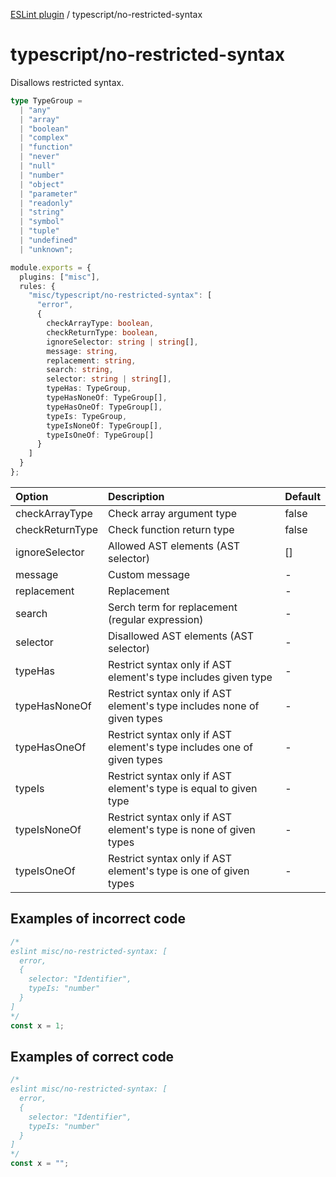 [ESLint plugin](https://ilyub.github.io/eslint-plugin-misc/) / typescript/no-restricted-syntax

# typescript/no-restricted-syntax

Disallows restricted syntax.

```ts
type TypeGroup =
  | "any"
  | "array"
  | "boolean"
  | "complex"
  | "function"
  | "never"
  | "null"
  | "number"
  | "object"
  | "parameter"
  | "readonly"
  | "string"
  | "symbol"
  | "tuple"
  | "undefined"
  | "unknown";
```

```ts
module.exports = {
  plugins: ["misc"],
  rules: {
    "misc/typescript/no-restricted-syntax": [
      "error",
      {
        checkArrayType: boolean,
        checkReturnType: boolean,
        ignoreSelector: string | string[],
        message: string,
        replacement: string,
        search: string,
        selector: string | string[],
        typeHas: TypeGroup,
        typeHasNoneOf: TypeGroup[],
        typeHasOneOf: TypeGroup[],
        typeIs: TypeGroup,
        typeIsNoneOf: TypeGroup[],
        typeIsOneOf: TypeGroup[]
      }
    ]
  }
};
```

| Option | Description | Default |
| :----- | :----- | :----- |
| checkArrayType | Check array argument type | false|
| checkReturnType | Check function return type | false|
| ignoreSelector | Allowed AST elements (AST selector) | []|
| message | Custom message | -|
| replacement | Replacement | -|
| search | Serch term for replacement (regular expression) | -|
| selector | Disallowed AST elements (AST selector) | -|
| typeHas | Restrict syntax only if AST element's type includes given type | -|
| typeHasNoneOf | Restrict syntax only if AST element's type includes none of given types | -|
| typeHasOneOf | Restrict syntax only if AST element's type includes one of given types | -|
| typeIs | Restrict syntax only if AST element's type is equal to given type | -|
| typeIsNoneOf | Restrict syntax only if AST element's type is none of given types | -|
| typeIsOneOf | Restrict syntax only if AST element's type is one of given types | -|

## Examples of incorrect code

```ts
/*
eslint misc/no-restricted-syntax: [
  error,
  {
    selector: "Identifier",
    typeIs: "number"
  }
]
*/
const x = 1;
```

## Examples of correct code

```ts
/*
eslint misc/no-restricted-syntax: [
  error,
  {
    selector: "Identifier",
    typeIs: "number"
  }
]
*/
const x = "";
```
